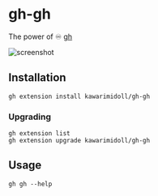 # gh-gh

The power of :infinity: [gh](https://github.com/cli/cli)

![screenshot](https://repository-images.githubusercontent.com/420556625/60eb2471-1784-4887-a51f-ef477549a8b7)

## Installation

```
gh extension install kawarimidoll/gh-gh
```

### Upgrading

```
gh extension list
gh extension upgrade kawarimidoll/gh-gh
```

## Usage

```
gh gh --help
```

